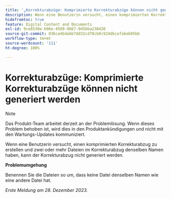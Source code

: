 ```yaml
---
title: '„Korrekturabzüge: Komprimierte Korrekturabzüge können nicht generiert werden“'
description: Wenn eine Benutzerin versucht, einen komprimierten Korrekturabzug zu erstellen und zwei oder mehr Dateien im Korrekturabzug denselben Namen haben, kann der Korrekturabzug nicht generiert werden.
hidefromtoc: true
feature: Digital Content and Documents
exl-id: 9ce8530e-b96e-4509-9667-9d5bba238420
source-git-commit: 036cedbdabb7dd32cd78cb0c924dbcefabeb05bb
workflow-type: tm+mt
source-wordcount: '111'
ht-degree: 100%

---
```


# Korrekturabzüge: Komprimierte Korrekturabzüge können nicht generiert werden

<!--WF and WFP TOCs-->

>[!NOTE]
>
>Das Produkt-Team arbeitet derzeit an der Problemlösung. Wenn dieses Problem behoben ist, wird dies in den Produktankündigungen und nicht mit den Wartungs-Updates kommuniziert.

Wenn eine Benutzerin versucht, einen komprimierten Korrekturabzug zu erstellen und zwei oder mehr Dateien im Korrekturabzug denselben Namen haben, kann der Korrekturabzug nicht generiert werden.

**Problemumgehung**

Benennen Sie die Dateien so um, dass keine Datei denselben Namen wie eine andere Datei hat.

_Erste Meldung am 28. Dezember 2023._

